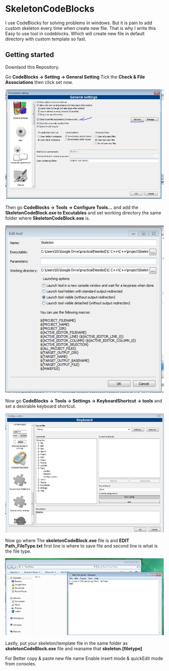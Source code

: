 # SkeletonCodeBlocks



I use CodeBlocks for solving problems in windows. But it is pain to add custom skeleton every time when create new file. That is why I write this Easy to use tool in codeblocks. Which will create new file in default directory with custom template so fast.


## Getting started

Downlaod this Repository.

Go **CodeBlocks -> Setting -> General Setting** Tick the **Check & File Associations** then click set now.


![zzz](https://raw.githubusercontent.com/goldenbijoy/SkeletonCodeBlocks/master/img/0.JPG)


Then go **CodeBlocks -> Tools -> Configure Tools...** and add the **SkeletonCodeBlock.exe to Excutables** and set working directory the same folder where **SkeletonCodeBlock.exe** is.


![zzz](https://raw.githubusercontent.com/goldenbijoy/SkeletonCodeBlocks/master/img/1.JPG)


Now go **CodeBlocks -> Tools -> Settings -> KeyboardShortcut -> tools** and set a desirable keyboard shortcut.


![zzz](https://raw.githubusercontent.com/goldenbijoy/SkeletonCodeBlocks/master/img/2.JPG)


Now go where The **skeletonCodeBlock.exe** file is and **EDIT Path_FileType.txt** first line is where to save file and second line is what is the file type.

![zzz](https://raw.githubusercontent.com/goldenbijoy/SkeletonCodeBlocks/master/img/3.JPG)


Lastly, put your skeleton/template file in the same folder as **skeletonCodeBlock.exe** file and reaname that **skeleton.[filetype]**


For Better copy & paste new file name Enable  insert mode & quickEdit mode from consoles.




